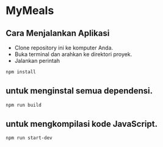 # MyMeals

## Cara Menjalankan Aplikasi
- Clone repository ini ke komputer Anda.
- Buka terminal dan arahkan ke direktori proyek.
- Jalankan perintah
```sh
npm install
```
untuk menginstal semua dependensi.
- 
```sh
npm run build
```
untuk mengkompilasi kode JavaScript.
-
```sh
npm run start-dev
```
